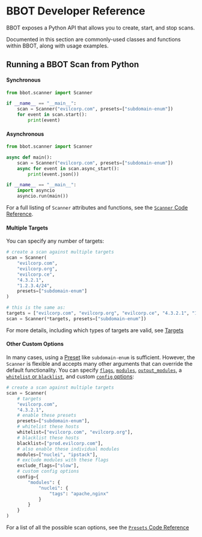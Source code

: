 # BBOT Developer Reference

BBOT exposes a Python API that allows you to create, start, and stop scans.

Documented in this section are commonly-used classes and functions within BBOT, along with usage examples.

## Running a BBOT Scan from Python

#### Synchronous
```python
from bbot.scanner import Scanner

if __name__ == "__main__":
    scan = Scanner("evilcorp.com", presets=["subdomain-enum"])
    for event in scan.start():
        print(event)
```

#### Asynchronous
```python
from bbot.scanner import Scanner

async def main():
    scan = Scanner("evilcorp.com", presets=["subdomain-enum"])
    async for event in scan.async_start():
        print(event.json())

if __name__ == "__main__":
    import asyncio
    asyncio.run(main())
```

For a full listing of `Scanner` attributes and functions, see the [`Scanner` Code Reference](./scanner.md).

#### Multiple Targets

You can specify any number of targets:

```python
# create a scan against multiple targets
scan = Scanner(
    "evilcorp.com",
    "evilcorp.org",
    "evilcorp.ce",
    "4.3.2.1",
    "1.2.3.4/24",
    presets=["subdomain-enum"]
)

# this is the same as:
targets = ["evilcorp.com", "evilcorp.org", "evilcorp.ce", "4.3.2.1", "1.2.3.4/24"]
scan = Scanner(*targets, presets=["subdomain-enum"])
```

For more details, including which types of targets are valid, see [Targets](../scanning/index.md#targets)

#### Other Custom Options

In many cases, using a [Preset](../scanning/presets.md) like `subdomain-enum` is sufficient. However, the `Scanner` is flexible and accepts many other arguments that can override the default functionality. You can specify [`flags`](../index.md#flags), [`modules`](../index.md#modules), [`output_modules`](../output.md), a [`whitelist` or `blacklist`](../scanning/index.md#whitelists-and-blacklists), and custom [`config` options](../scanning/configuration.md):

```python
# create a scan against multiple targets
scan = Scanner(
    # targets
    "evilcorp.com",
    "4.3.2.1",
    # enable these presets
    presets=["subdomain-enum"],
    # whitelist these hosts
    whitelist=["evilcorp.com", "evilcorp.org"],
    # blacklist these hosts
    blacklist=["prod.evilcorp.com"],
    # also enable these individual modules
    modules=["nuclei", "ipstack"],
    # exclude modules with these flags
    exclude_flags=["slow"],
    # custom config options
    config={
        "modules": {
            "nuclei": {
                "tags": "apache,nginx"
            }
        }
    }
)
```

For a list of all the possible scan options, see the [`Presets` Code Reference](./presets.md)
